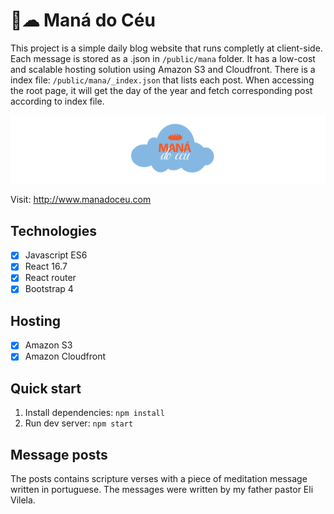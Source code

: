 # 🍞☁ Maná do Céu
This project is a simple daily blog website that runs completly at client-side. Each message is stored as a .json in `/public/mana` folder. It has a low-cost and scalable hosting solution using Amazon S3 and Cloudfront.
There is a index file: `/public/mana/_index.json` that lists each post. When accessing the root page, it will get the day of the year and fetch corresponding post according to index file.

![Maná do Céu logo](https://github.com/jonatascastro12/mana-do-ceu-react/raw/master/public/mana.gif)

Visit: http://www.manadoceu.com

## Technologies
- [x] Javascript ES6
- [x] React 16.7
- [x] React router
- [x] Bootstrap 4

## Hosting
- [x] Amazon S3
- [x] Amazon Cloudfront

## Quick start
1. Install dependencies: `npm install`
2. Run dev server: `npm start`

## Message posts
The posts contains scripture verses with a piece of meditation message written in portuguese.
The messages were written by my father pastor Eli Vilela.


